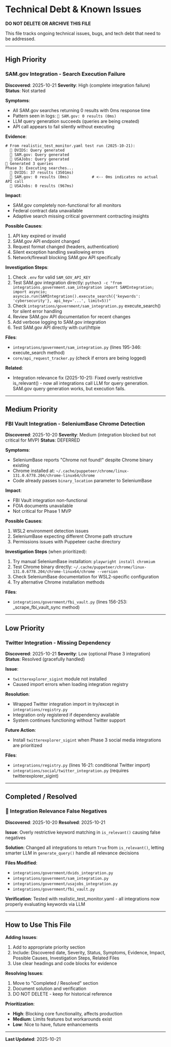 # Technical Debt & Known Issues

**DO NOT DELETE OR ARCHIVE THIS FILE**

This file tracks ongoing technical issues, bugs, and tech debt that need to be addressed.

---

## High Priority

### SAM.gov Integration - Search Execution Failure
**Discovered**: 2025-10-21
**Severity**: High (complete integration failure)
**Status**: Not started

**Symptoms**:
- All SAM.gov searches returning 0 results with 0ms response time
- Pattern seen in logs: ` SAM.gov: 0 results (0ms)`
- LLM query generation succeeds (queries are being created)
- API call appears to fail silently without executing

**Evidence**:
```
# From realistic_test_monitor.yaml test run (2025-10-21):
   DVIDS: Query generated
   SAM.gov: Query generated
   USAJobs: Query generated
 Generated 3 queries
Phase 3: Executing searches...
   DVIDS: 37 results (3501ms)
   SAM.gov: 0 results (0ms)          # <-- 0ms indicates no actual API call
   USAJobs: 0 results (967ms)
```

**Impact**:
- SAM.gov completely non-functional for all monitors
- Federal contract data unavailable
- Adaptive search missing critical government contracting insights

**Possible Causes**:
1. API key expired or invalid
2. SAM.gov API endpoint changed
3. Request format changed (headers, authentication)
4. Silent exception handling swallowing errors
5. Network/firewall blocking SAM.gov API specifically

**Investigation Steps**:
1. Check `.env` for valid `SAM_GOV_API_KEY`
2. Test SAM.gov integration directly: `python3 -c "from integrations.government.sam_integration import SAMIntegration; import asyncio; asyncio.run(SAMIntegration().execute_search({'keywords': 'cybersecurity'}, api_key='...', limit=5))"`
3. Check `integrations/government/sam_integration.py` execute_search() for silent error handling
4. Review SAM.gov API documentation for recent changes
5. Add verbose logging to SAM.gov integration
6. Test SAM.gov API directly with curl/httpie

**Files**:
- `integrations/government/sam_integration.py` (lines 195-346: execute_search method)
- `core/api_request_tracker.py` (check if errors are being logged)

**Related**:
- Integration relevance fix (2025-10-21): Fixed overly restrictive is_relevant() - now all integrations call LLM for query generation. SAM.gov query generation works, but execution fails.

---

## Medium Priority

### FBI Vault Integration - SeleniumBase Chrome Detection
**Discovered**: 2025-10-20
**Severity**: Medium (integration blocked but not critical for MVP)
**Status**: DEFERRED

**Symptoms**:
- SeleniumBase reports "Chrome not found!" despite Chrome binary existing
- Chrome installed at: `~/.cache/puppeteer/chrome/linux-131.0.6778.204/chrome-linux64/chrome`
- Code already passes `binary_location` parameter to SeleniumBase

**Impact**:
- FBI Vault integration non-functional
- FOIA documents unavailable
- Not critical for Phase 1 MVP

**Possible Causes**:
1. WSL2 environment detection issues
2. SeleniumBase expecting different Chrome path structure
3. Permissions issues with Puppeteer cache directory

**Investigation Steps** (when prioritized):
1. Try manual SeleniumBase installation: `playwright install chromium`
2. Test Chrome binary directly: `~/.cache/puppeteer/chrome/linux-131.0.6778.204/chrome-linux64/chrome --version`
3. Check SeleniumBase documentation for WSL2-specific configuration
4. Try alternative Chrome installation methods

**Files**:
- `integrations/government/fbi_vault.py` (lines 156-253: _scrape_fbi_vault_sync method)

---

## Low Priority

### Twitter Integration - Missing Dependency
**Discovered**: 2025-10-21
**Severity**: Low (optional Phase 3 integration)
**Status**: Resolved (gracefully handled)

**Issue**:
- `twitterexplorer_sigint` module not installed
- Caused import errors when loading integration registry

**Resolution**:
- Wrapped Twitter integration import in try/except in `integrations/registry.py`
- Integration only registered if dependency available
- System continues functioning without Twitter support

**Future Action**:
- Install `twitterexplorer_sigint` when Phase 3 social media integrations are prioritized

**Files**:
- `integrations/registry.py` (lines 16-21: conditional Twitter import)
- `integrations/social/twitter_integration.py` (requires twitterexplorer_sigint)

---

## Completed / Resolved

###  Integration Relevance False Negatives
**Discovered**: 2025-10-20
**Resolved**: 2025-10-21

**Issue**: Overly restrictive keyword matching in `is_relevant()` causing false negatives

**Solution**: Changed all integrations to return `True` from `is_relevant()`, letting smarter LLM in `generate_query()` handle all relevance decisions

**Files Modified**:
- `integrations/government/dvids_integration.py`
- `integrations/government/sam_integration.py`
- `integrations/government/usajobs_integration.py`
- `integrations/government/fbi_vault.py`

**Verification**: Tested with realistic_test_monitor.yaml - all integrations now properly evaluating keywords via LLM

---

## How to Use This File

**Adding Issues**:
1. Add to appropriate priority section
2. Include: Discovered date, Severity, Status, Symptoms, Evidence, Impact, Possible Causes, Investigation Steps, Related Files
3. Use clear headings and code blocks for evidence

**Resolving Issues**:
1. Move to "Completed / Resolved" section
2. Document solution and verification
3. DO NOT DELETE - keep for historical reference

**Prioritization**:
- **High**: Blocking core functionality, affects production
- **Medium**: Limits features but workarounds exist
- **Low**: Nice to have, future enhancements

---

**Last Updated**: 2025-10-21
